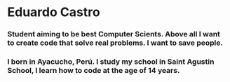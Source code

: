 # Eduardo Castro
### Student aiming to be best Computer Scients. Above all I want to create code that solve real problems. I want to save people.
### I born in Ayacucho, Perú. I study my school in Saint Agustin School, I learn how to code at the age of 14 years.
